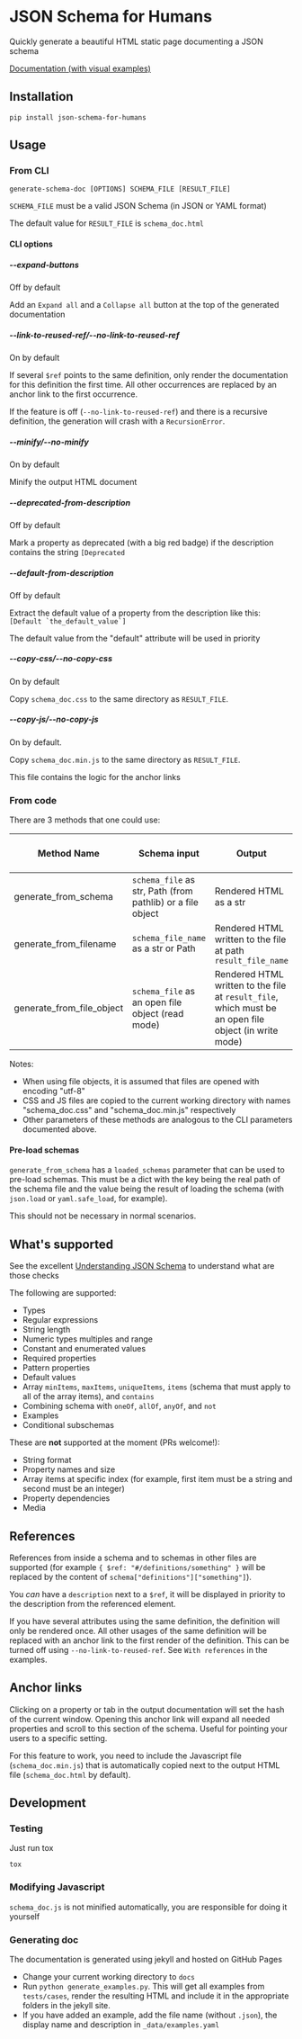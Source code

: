 # JSON Schema for Humans

Quickly generate a beautiful HTML static page documenting a JSON schema

[Documentation (with visual examples)](https://coveooss.github.io/json-schema-for-humans)

## Installation
```
pip install json-schema-for-humans
```

## Usage

### From CLI

```
generate-schema-doc [OPTIONS] SCHEMA_FILE [RESULT_FILE]
```

`SCHEMA_FILE` must be a valid JSON Schema (in JSON or YAML format)

The default value for `RESULT_FILE` is `schema_doc.html`

#### CLI options

##### --expand-buttons
Off by default

Add an `Expand all` and a `Collapse all` button at the top of the generated documentation

##### --link-to-reused-ref/--no-link-to-reused-ref
On by default

If several `$ref` points to the same definition, only render the documentation for this definition the first time.
All other occurrences are replaced by an anchor link to the first occurrence.

If the feature is off (`--no-link-to-reused-ref`) and there is a recursive definition, the generation will crash with a `RecursionError`.

##### --minify/--no-minify
On by default

Minify the output HTML document

##### --deprecated-from-description
Off by default

Mark a property as deprecated (with a big red badge) if the description contains the string `[Deprecated`

##### --default-from-description
Off by default

Extract the default value of a property from the description like this: ``[Default `the_default_value`]``

The default value from the "default" attribute will be used in priority

##### --copy-css/--no-copy-css
On by default

Copy `schema_doc.css` to the same directory as `RESULT_FILE`.

##### --copy-js/--no-copy-js
On by default.

Copy `schema_doc.min.js` to the same directory as `RESULT_FILE`.

This file contains the logic for the anchor links

### From code

There are 3 methods that one could use:

Method Name | Schema input | Output | CSS and JS copied?
--- | --- | --- | ---
generate_from_schema | `schema_file` as str, Path (from pathlib) or a file object | Rendered HTML as a str | No
generate_from_filename | `schema_file_name` as a str or Path | Rendered HTML written to the file at path `result_file_name` | Yes
generate_from_file_object | `schema_file` as an open file object (read mode) | Rendered HTML written to the file at `result_file`, which must be an open file object (in write mode) | Yes

Notes:
- When using file objects, it is assumed that files are opened with encoding "utf-8"
- CSS and JS files are copied to the current working directory with names "schema_doc.css" and "schema_doc.min.js" respectively
- Other parameters of these methods are analogous to the CLI parameters documented above.

#### Pre-load schemas
`generate_from_schema` has a `loaded_schemas` parameter that can be used to pre-load schemas. This must be a dict with the key being the real path of the schema file and the value being the result of loading the schema (with `json.load` or `yaml.safe_load`, for example).

This should not be necessary in normal scenarios.

## What's supported

See the excellent [Understanding JSON Schema](https://json-schema.org/understanding-json-schema/index.html) to understand what are those checks

The following are supported:
- Types
- Regular expressions
- String length
- Numeric types multiples and range
- Constant and enumerated values
- Required properties
- Pattern properties
- Default values
- Array `minItems`, `maxItems`, `uniqueItems`, `items` (schema that must apply to all of the array items), and `contains`
- Combining schema with `oneOf`, `allOf`, `anyOf`, and `not`
- Examples
- Conditional subschemas

These are **not** supported at the moment (PRs welcome!):
- String format
- Property names and size
- Array items at specific index (for example, first item must be a string and second must be an integer)
- Property dependencies
- Media

## References

References from inside a schema and to schemas in other files are supported (for example `{ $ref: "#/definitions/something" }` will be replaced by the 
content of `schema["definitions"]["something"]`).

You _can_ have a `description` next to a `$ref`, it will be displayed in priority to the description from the referenced element.

If you have several attributes using the same definition, the definition will only be rendered once.
All other usages of the same definition will be replaced with an anchor link to the first render of the definition.
This can be turned off using `--no-link-to-reused-ref`. See `With references` in the examples.

## Anchor links
Clicking on a property or tab in the output documentation will set the hash of the current window. Opening this anchor link will expand all needed properties and scroll to this section of the schema. Useful for pointing your users to a specific setting.

For this feature to work, you need to include the Javascript file (`schema_doc.min.js`) that is automatically copied next to the output HTML file (`schema_doc.html` by default).

## Development

### Testing
Just run tox

`tox`

### Modifying Javascript
`schema_doc.js` is not minified automatically, you are responsible for doing it yourself

### Generating doc
The documentation is generated using jekyll and hosted on GitHub Pages

- Change your current working directory to `docs`
- Run ``python generate_examples.py``. This will get all examples from `tests/cases`, render the resulting HTML and
 include it in the appropriate folders in the jekyll site.
- If you have added an example, add the file name (without `.json`), the display name and description in `_data/examples.yaml`